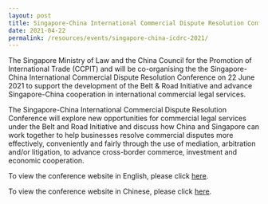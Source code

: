 ```yaml
---
layout: post
title: Singapore-China International Commercial Dispute Resolution Conference 2021
date: 2021-04-22
permalink: /resources/events/singapore-china-icdrc-2021/
---
```


The Singapore Ministry of Law and the China Council for the Promotion of International Trade (CCPIT) and will be co-organising the the Singapore-China International Commercial Dispute Resolution Conference on 22 June 2021 to support the development of the Belt & Road Initiative and advance Singapore-China cooperation in international commercial legal services.

The Singapore-China International Commercial Dispute Resolution Conference will explore new opportunities for commercial legal services under the Belt and Road Initiative and discuss how China and Singapore can work together to help businesses resolve commercial disputes more effectively, conveniently and fairly through the use of mediation, arbitration and/or litigation, to advance cross-border commerce, investment and economic cooperation.

To view the conference website in English, please click [here](https://scdr-conference.mlaw.gov.sg/).

To view the conference website in Chinese, please click [here](https://cn.scdr-conference.mlaw.gov.sg/).
